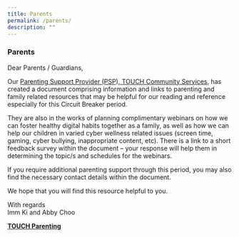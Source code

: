 ```yaml
---
title: Parents
permalink: /parents/
description: ""
---
```

### Parents


Dear Parents / Guardians,

Our [Parenting Support Provider (PSP), TOUCH Community Services](/files/Useful%20Links/Parents/TOUCH%20Parenting%20Update%20(April%202020).pdf), has created a document comprising information and links to parenting and family related resources that may be helpful for our reading and reference especially for this Circuit Breaker period.

They are also in the works of planning complimentary webinars on how we can foster healthy digital habits together as a family, as well as how we can help our children in varied cyber wellness related issues (screen time, gaming, cyber bullying, inappropriate content, etc). There is a link to a short feedback survey within the document – your response will help them in determining the topic/s and schedules for the webinars.

If you require additional parenting support through this period, you may also find the necessary contact details within the document.

We hope that you will find this resource helpful to you.

  

With regards<br>
Imm Ki and Abby Choo

  

**[TOUCH Parenting](/files/Useful%20Links/Parents/TOUCH%20Parenting%20Update%20(April%202020).pdf)**
